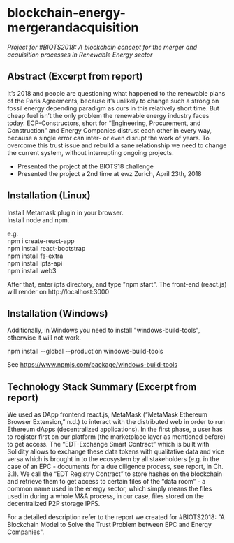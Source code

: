 # blockchain-energy-mergerandacquisition
*Project for #BIOTS2018: A blockchain concept for the merger and acquisition processes in Renewable Energy sector*

<h2>Abstract (Excerpt from report)</h2>

It’s 2018 and people are questioning what happened to the renewable plans of the Paris Agreements, because it’s unlikely to change such a strong on fossil energy depending paradigm as ours in this relatively short time. But cheap fuel isn’t the only problem the renewable energy industry faces today. ECP-Constructors, short for “Engineering, Procurement, and Construction” and Energy Companies distrust each other in every way, because a single error can inter- or even disrupt the work of years. To overcome this trust issue and rebuild a sane relationship we need to change the current system, without interrupting ongoing projects.

- Presented the project at the BIOTS18 challenge
- Presented the project a 2nd time at ewz Zurich, April 23th, 2018

<h2>Installation (Linux)</h2>

Install Metamask plugin in your browser.<br>
Install node and npm.<br>

e.g.<br>
npm i create-react-app<br>
npm install react-bootstrap<br>
npm install fs-extra<br>
npm install ipfs-api<br>
npm install web3<br>

After that, enter ipfs directory, and type "npm start". The front-end (react.js) will render on http://localhost:3000

<h2>Installation (Windows)</h2>

Additionally, in Windows you need to install "windows-build-tools", otherwise it will not work.<br>

npm install --global --production windows-build-tools

See https://www.npmjs.com/package/windows-build-tools

<h2>Technology Stack Summary (Excerpt from report)</h2>

We used as DApp frontend react.js, MetaMask (“MetaMask Ethereum Browser Extension,” n.d.) to interact with the distributed web in order to run Ethereum dApps (decentralized applications). In the first phase, a user has to register first on our platform (the marketplace layer as mentioned before) to get access. The “EDT-Exchange Smart Contract” which is built with Solidity allows to exchange these data tokens with qualitative data and vice versa which is brought in to the ecosystem by all stakeholders (e.g. in the case of an EPC - documents for a due diligence process, see report, in Ch. 3.1). We call the “EDT Registry Contract” to store hashes on the blockchain and retrieve them to get access to certain files of the “data room” - a common name used in the energy sector, which simply means the files used in during a whole M&A process, in our case, files stored on the decentralized P2P storage IPFS.

For a detailed description refer to the report we created for #BIOTS2018: "A Blockchain Model to Solve the Trust Problem between EPC and Energy Companies".
